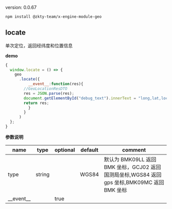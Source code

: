 
version: 0.0.67
``` bash
npm install @zkty-team/x-engine-module-geo
```



## locate


单次定位，返回经纬度和位置信息


**demo**
``` js
{
  window.locate = () => {
    geo
      .locate({
          __event__:function(res){
        //GeoLocationResDTO
        res = JSON.parse(res);
        document.getElementById("debug_text").innerText = "long,lat,locs:"+ res["longitude"]+res["latitude"]+res["country"]+res["province"]+res["city"]+res["district"]+res["street"];
        return res;
          }
        }
      )
  };
}
``` 

	
**参数说明**

| name                        | type      | optional | default   | comment  |
| --------------------------- | --------- | -------- | --------- |--------- |
| type | string |  | WGS84 |  默认为 BMK09LL 返回 BMK 坐标，GCJ02 返回国测局坐标,WGS84 返回 gps 坐标,BMK09MC 返回 BMK 坐标 |
| \_\_event\_\_ |  | true |  |  |

    